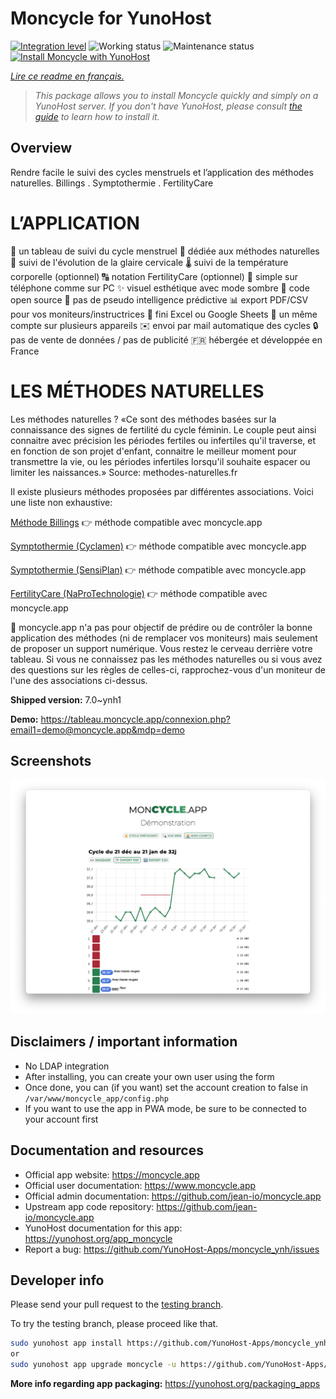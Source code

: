 <!--
N.B.: This README was automatically generated by https://github.com/YunoHost/apps/tree/master/tools/README-generator
It shall NOT be edited by hand.
-->

# Moncycle for YunoHost

[![Integration level](https://dash.yunohost.org/integration/moncycle.svg)](https://dash.yunohost.org/appci/app/moncycle) ![Working status](https://ci-apps.yunohost.org/ci/badges/moncycle.status.svg) ![Maintenance status](https://ci-apps.yunohost.org/ci/badges/moncycle.maintain.svg)
[![Install Moncycle with YunoHost](https://install-app.yunohost.org/install-with-yunohost.svg)](https://install-app.yunohost.org/?app=moncycle)

*[Lire ce readme en français.](./README_fr.md)*

> *This package allows you to install Moncycle quickly and simply on a YunoHost server.
If you don't have YunoHost, please consult [the guide](https://yunohost.org/#/install) to learn how to install it.*

## Overview

Rendre facile le suivi des cycles menstruels et l’application des méthodes naturelles.
Billings . Symptothermie . FertilityCare

# L’APPLICATION

👩 un tableau de suivi du cycle menstruel
🌳 dédiée aux méthodes naturelles
🤏 suivi de l'évolution de la glaire cervicale
🌡️ suivi de la température corporelle (optionnel)
🔠 notation FertilityCare (optionnel)
📱 simple sur téléphone comme sur PC
✨ visuel esthétique avec mode sombre
📖 code open source
🤪 pas de pseudo intelligence prédictive
📊 export PDF/CSV pour vos moniteurs/instructrices
🔢 fini Excel ou Google Sheets
💑 un même compte sur plusieurs appareils
✉️ envoi par mail automatique des cycles
🔒 pas de vente de données / pas de publicité
🇫🇷 hébergée et développée en France

# LES MÉTHODES NATURELLES

Les méthodes naturelles ? «Ce sont des méthodes basées sur la connaissance des signes de fertilité du cycle féminin. Le couple peut ainsi connaitre avec précision les périodes fertiles ou infertiles qu'il traverse, et en fonction de son projet d'enfant, connaitre le meilleur moment pour transmettre la vie, ou les périodes infertiles lorsqu'il souhaite espacer ou limiter les naissances.» Source: methodes-naturelles.fr

Il existe plusieurs méthodes proposées par différentes associations. Voici une liste non exhaustive:

[Méthode Billings](https://www.methode-billings.com/)
👉 méthode compatible avec moncycle.app

[Symptothermie (Cyclamen)](http://www.methodes-naturelles.fr/les_methodes_naturelles/la-methode-dauto-observation)
👉 méthode compatible avec moncycle.app

[Symptothermie (SensiPlan)](https://symptothermie.info/)
👉 méthode compatible avec moncycle.app

[FertilityCare (NaProTechnologie)](https://www.fertilitycare.fr/)
👉 méthode compatible avec moncycle.app

🧠 moncycle.app n'a pas pour objectif de prédire ou de contrôler la bonne application des méthodes (ni de remplacer vos moniteurs) mais seulement de proposer un support numérique. Vous restez le cerveau derrière votre tableau. Si vous ne connaissez pas les méthodes naturelles ou si vous avez des questions sur les règles de celles-ci, rapprochez-vous d'un moniteur de l'une des associations ci-dessus.

**Shipped version:** 7.0~ynh1

**Demo:** https://tableau.moncycle.app/connexion.php?email1=demo@moncycle.app&mdp=demo

## Screenshots

![Screenshot of Moncycle](./doc/screenshots/moncycle_app.png)

## Disclaimers / important information

* No LDAP integration
* After installing, you can create your own user using the form
* Once done, you can (if you want) set the account creation to false in `/var/www/moncycle_app/config.php`
* If you want to use the app in PWA mode, be sure to be connected to your account first

## Documentation and resources

* Official app website: <https://moncycle.app>
* Official user documentation: <https://www.moncycle.app>
* Official admin documentation: <https://github.com/jean-io/moncycle.app>
* Upstream app code repository: <https://github.com/jean-io/moncycle.app>
* YunoHost documentation for this app: <https://yunohost.org/app_moncycle>
* Report a bug: <https://github.com/YunoHost-Apps/moncycle_ynh/issues>

## Developer info

Please send your pull request to the [testing branch](https://github.com/YunoHost-Apps/moncycle_ynh/tree/testing).

To try the testing branch, please proceed like that.

``` bash
sudo yunohost app install https://github.com/YunoHost-Apps/moncycle_ynh/tree/testing --debug
or
sudo yunohost app upgrade moncycle -u https://github.com/YunoHost-Apps/moncycle_ynh/tree/testing --debug
```

**More info regarding app packaging:** <https://yunohost.org/packaging_apps>
